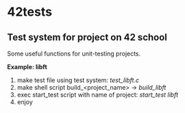 # 42tests
Test system for project on 42 school
------------------------------------

Some useful functions for unit-testing projects.

**Example: libft**

1. make test file using test system: *test_libft.c*
2. make shell script build_<project_name> -> *build_libft*
3. exec start_test script with name of project: *start_test _libft_*
4. enjoy

